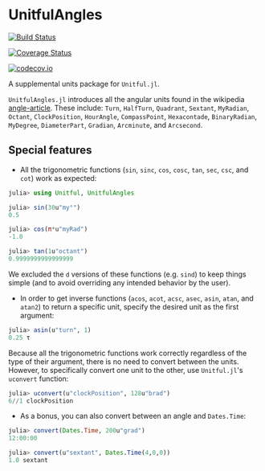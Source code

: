 # UnitfulAngles

[![Build Status](https://travis-ci.org/yakir12/UnitfulAngles.jl.svg?branch=master)](https://travis-ci.org/yakir12/UnitfulAngles.jl)

[![Coverage Status](https://coveralls.io/repos/yakir12/UnitfulAngles.jl/badge.svg?branch=master&service=github)](https://coveralls.io/github/yakir12/UnitfulAngles.jl?branch=master)

[![codecov.io](http://codecov.io/github/yakir12/UnitfulAngles.jl/coverage.svg?branch=master)](http://codecov.io/github/yakir12/UnitfulAngles.jl?branch=master)

A supplemental units package for `Unitful.jl`.

`UnitfulAngles.jl` introduces all the angular units found in the wikipedia [angle-article](https://en.wikipedia.org/wiki/Angle#Units). These include: `Turn`, `HalfTurn`, `Quadrant`, `Sextant`, `MyRadian`, `Octant`, `ClockPosition`, `HourAngle`, `CompassPoint`, `Hexacontade`, `BinaryRadian`, `MyDegree`, `DiameterPart`, `Gradian`, `Arcminute`, and `Arcsecond`.

## Special features

- All the trigonometric functions (`sin`, `sinc`, `cos`, `cosc`, `tan`, `sec`, `csc`, and `cot`) work as expected:
```julia
julia> using Unitful, UnitfulAngles

julia> sin(30u"my°")
0.5

julia> cos(π*u"myRad")
-1.0

julia> tan(1u"octant")
0.9999999999999999
```
We excluded the `d` versions of these functions (e.g. `sind`) to keep things simple
(and to avoid overriding any intended behavior by the user). 

- In order to get inverse functions (`acos`, `acot`, `acsc`, `asec`, `asin`, `atan`, and `atan2`) to return a specific unit, specify the desired unit as the first argument: 
```julia
julia> asin(u"turn", 1)
0.25 τ
```

Because all the trigonometric functions work correctly regardless of the type of their argument, there is no need to convert between the units. However, to specifically convert one unit to the other, use `Unitful.jl`'s `uconvert` function:
```julia
julia> uconvert(u"clockPosition", 128u"brad")
6//1 clockPosition
```

- As a bonus, you can also convert between an angle and `Dates.Time`:
```julia
julia> convert(Dates.Time, 200u"grad")
12:00:00

julia> convert(u"sextant", Dates.Time(4,0,0))
1.0 sextant
```

